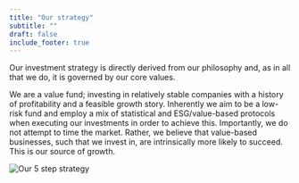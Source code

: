 ```yaml
---
title: "Our strategy"
subtitle: ""
draft: false
include_footer: true
---
```


Our investment strategy is directly derived from our philosophy and, as in all that we do, it is governed by our core values.

We are a value fund; investing in relatively stable companies with a history of profitability and a feasible growth story. Inherently we aim to be a low-risk fund and employ a mix of statistical and ESG/value-based protocols when executing our investments in order to achieve this. Importantly, we do not attempt to time the market. Rather, we believe that value-based businesses, such that we invest in, are intrinsically more likely to succeed. This is our source of growth.

<div class="white-space"></div>

![Our 5 step strategy](/images/illustrations/strategy.png)
